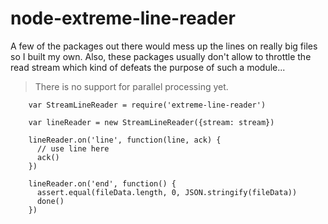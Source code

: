 # node-extreme-line-reader

A few of the packages out there would mess up the lines on really big files so I built my own.
Also, these packages usually don't allow to throttle the read stream which kind of defeats the
purpose of such a module...

> There is no support for parallel processing yet.

```
    var StreamLineReader = require('extreme-line-reader')

    var lineReader = new StreamLineReader({stream: stream})

    lineReader.on('line', function(line, ack) {
      // use line here
      ack()
    })
    
    lineReader.on('end', function() {
      assert.equal(fileData.length, 0, JSON.stringify(fileData))
      done()
    })
```
